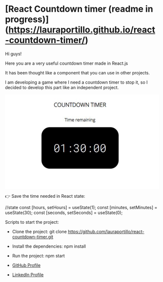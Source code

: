 # [React Countdown timer (readme in progress)] (https://lauraportillo.github.io/react-countdown-timer/)

Hi guys!

Here you are a very useful countdown timer made in React.js

It has been thought like a component that you can use in other projects.

I am developing a game where I need a countdown timer to stop it, so I decided to develop this part like an independent project.

<img align="center" src="https://github.com/lauraportillo/react-countdown-timer/blob/master/src/images/readme/gameStart.JPG">

👉 Save the time needed in React state:

//state
const [hours, setHours] = useState(1);
const [minutes, setMinutes] = useState(30);
const [seconds, setSeconds] = useState(0);

Scripts to start the project:

- Clone the project:
  git clone https://github.com/lauraportillo/react-countdown-timer.git

- Install the dependencies:
  npm install

- Run the project:
  npm start

- [GitHub Profile](https://github.com/lauraportillo)
- [LinkedIn Profile](https://www.linkedin.com/in/laura-portillo-rodr%C3%ADguez/)
